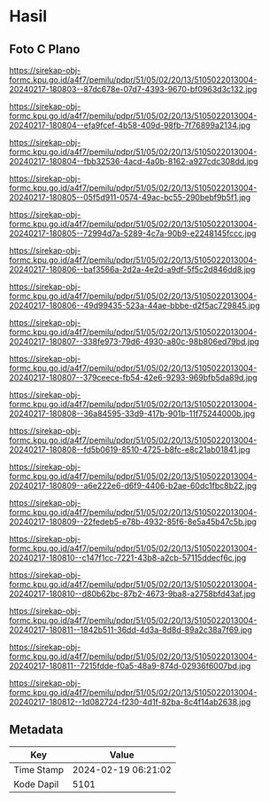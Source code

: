 # Hasil

## Foto C Plano

https://sirekap-obj-formc.kpu.go.id/a4f7/pemilu/pdpr/51/05/02/20/13/5105022013004-20240217-180803--87dc678e-07d7-4393-9670-bf0963d3c132.jpg

https://sirekap-obj-formc.kpu.go.id/a4f7/pemilu/pdpr/51/05/02/20/13/5105022013004-20240217-180804--efa9fcef-4b58-409d-98fb-7f76899a2134.jpg

https://sirekap-obj-formc.kpu.go.id/a4f7/pemilu/pdpr/51/05/02/20/13/5105022013004-20240217-180804--fbb32536-4acd-4a0b-8162-a927cdc308dd.jpg

https://sirekap-obj-formc.kpu.go.id/a4f7/pemilu/pdpr/51/05/02/20/13/5105022013004-20240217-180805--05f5d911-0574-49ac-bc55-290bebf9b5f1.jpg

https://sirekap-obj-formc.kpu.go.id/a4f7/pemilu/pdpr/51/05/02/20/13/5105022013004-20240217-180805--72994d7a-5289-4c7a-90b9-e2248145fccc.jpg

https://sirekap-obj-formc.kpu.go.id/a4f7/pemilu/pdpr/51/05/02/20/13/5105022013004-20240217-180806--baf3566a-2d2a-4e2d-a9df-5f5c2d846dd8.jpg

https://sirekap-obj-formc.kpu.go.id/a4f7/pemilu/pdpr/51/05/02/20/13/5105022013004-20240217-180806--49d99435-523a-44ae-bbbe-d2f5ac729845.jpg

https://sirekap-obj-formc.kpu.go.id/a4f7/pemilu/pdpr/51/05/02/20/13/5105022013004-20240217-180807--338fe973-79d6-4930-a80c-98b806ed79bd.jpg

https://sirekap-obj-formc.kpu.go.id/a4f7/pemilu/pdpr/51/05/02/20/13/5105022013004-20240217-180807--379ceece-fb54-42e6-9293-969bfb5da89d.jpg

https://sirekap-obj-formc.kpu.go.id/a4f7/pemilu/pdpr/51/05/02/20/13/5105022013004-20240217-180808--36a84595-33d9-417b-901b-11f75244000b.jpg

https://sirekap-obj-formc.kpu.go.id/a4f7/pemilu/pdpr/51/05/02/20/13/5105022013004-20240217-180808--fd5b0619-8510-4725-b8fc-e8c21ab01841.jpg

https://sirekap-obj-formc.kpu.go.id/a4f7/pemilu/pdpr/51/05/02/20/13/5105022013004-20240217-180809--a6e222e6-d6f9-4406-b2ae-60dc1fbc8b22.jpg

https://sirekap-obj-formc.kpu.go.id/a4f7/pemilu/pdpr/51/05/02/20/13/5105022013004-20240217-180809--22fedeb5-e78b-4932-85f6-8e5a45b47c5b.jpg

https://sirekap-obj-formc.kpu.go.id/a4f7/pemilu/pdpr/51/05/02/20/13/5105022013004-20240217-180810--c147f1cc-7221-43b8-a2cb-57115ddecf6c.jpg

https://sirekap-obj-formc.kpu.go.id/a4f7/pemilu/pdpr/51/05/02/20/13/5105022013004-20240217-180810--d80b62bc-87b2-4673-9ba8-a2758bfd43af.jpg

https://sirekap-obj-formc.kpu.go.id/a4f7/pemilu/pdpr/51/05/02/20/13/5105022013004-20240217-180811--1842b511-36dd-4d3a-8d8d-89a2c38a7f69.jpg

https://sirekap-obj-formc.kpu.go.id/a4f7/pemilu/pdpr/51/05/02/20/13/5105022013004-20240217-180811--7215fdde-f0a5-48a9-874d-02936f6007bd.jpg

https://sirekap-obj-formc.kpu.go.id/a4f7/pemilu/pdpr/51/05/02/20/13/5105022013004-20240217-180812--1d082724-f230-4d1f-82ba-8c4f14ab2638.jpg


## Metadata

| Key        | Value               |
| ---------- | ------------------- |
| Time Stamp | 2024-02-19 06:21:02 |
| Kode Dapil | 5101                |



